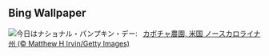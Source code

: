 ## Bing Wallpaper
![](https://www.bing.com/th?id=OHR.PumpkinFarm_JA-JP4335474767_UHD.jpg&w=1000)今日はナショナル・パンプキン・デー:&nbsp;&ensp;[カボチャ農園, 米国 ノースカロライナ州 (© Matthew H Irvin/Getty Images)](https://www.bing.com/th?id=OHR.PumpkinFarm_JA-JP4335474767_UHD.jpg)
<br><br/>
